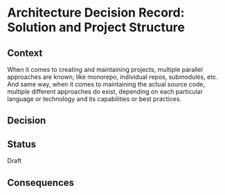 # Architecture Decision Record: Solution and Project Structure

## Context

When it comes to creating and maintaining projects, multiple parallel 
approaches are known, like monorepo, individual repos, submodules, etc. 
And same way, when it comes to maintaining the actual source code, multiple 
different approaches do exist, depending on each particular language or 
technology and its capabilities or best practices.

## Decision

## Status

Draft

## Consequences

